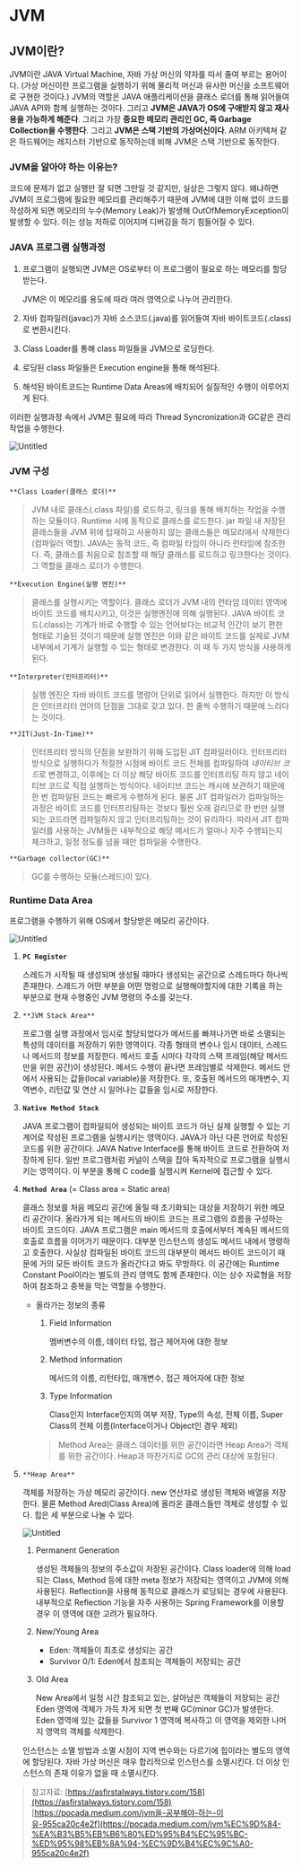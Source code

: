 # JVM

## JVM이란?

JVM이란 JAVA Virtual Machine, 자바 가상 머신의 약자를 따서 줄여 부르는 용어이다. (가상 머신이란 프로그램을 실행하기 위해 물리적 머신과 유사한 머신을 소프트웨어로 구현한 것이다.) JVM의 역할은 JAVA 애플리케이션을 클래스 로더를 통해 읽어들여 JAVA API와 함께 실행하는 것이다. 그리고 **JVM은 JAVA가 OS에 구애받지 않고 재사용을 가능하게 해준다**. 그리고 가장 **중요한 메모리 관리인 GC, 즉 Garbage Collection을 수행한다**. 그리고 **JVM은 스택 기반의 가상머신이다**. ARM 아키텍쳐 같은 하드웨어는 레지스터 기반으로 동작하는데 비해 JVM은 스택 기반으로 동작한다.

### JVM을 알아야 하는 이유는?

코드에 문제가 없고 실행만 잘 되면 그만일 것 같지만, 실상은 그렇지 않다. 왜냐하면 JVM이 프로그램에 필요한 메모리를 관리해주기 때문에 JVM에 대한 이해 없이 코드를 작성하게 되면 메모리의 누수(Memory Leak)가 발생해 OutOfMemoryException이 발생할 수 있다. 이는 성능 저하로 이어지며 디버깅을 하기 힘들어질 수 있다. 

### JAVA 프로그램 실행과정

1. 프로그램이 실행되면 JVM은 OS로부터 이 프로그램이 필요로 하는 메모리를 할당받는다.
    
    JVM은 이 메모리를 용도에 따라 여러 영역으로 나누어 관리한다.
    
2. 자바 컴파일러(javac)가 자바 소스코드(.java)를 읽어들여 자바 바이트코드(.class)로 변환시킨다.
3. Class Loader를 통해 class 파일들을 JVM으로 로딩한다.
4. 로딩된 class 파일들은 Execution engine을 통해 해석된다.
5. 해석된 바이트코드는 Runtime Data Areas에 배치되어 실질적인 수행이 이루어지게 된다.

이러한 실행과정 속에서 JVM은 필요에 따라 Thread Syncronization과 GC같은 관리 작업을 수행한다.

![Untitled](JVM%20782a31fb9a4345c39bcd8a3770e7cd92/Untitled.png)

### JVM 구성

`**Class Loader(클래스 로더)**`

> JVM 내로 클래스(.class 파일)를 로드하고, 링크를 통해 배치하는 작업을 수행하는 모듈이다. Runtime 시에 동적으로 클래스를 로드한다. jar 파일 내 저장된 클래스들을 JVM 위에 탑재하고 사용하지 않는 클래스들은 메모리에서 삭제한다(컴파일러 역할). JAVA는 동적 코드, 즉 컴파일 타임이 아니라 런타임에 참조한다. 즉, 클래스를 처음으로 참조할 때 해당 클래스를 로드하고 링크한다는 것이다. 그 역할을 클래스 로더가 수행한다.
> 

`**Execution Engine(실행 엔진)**`

> 클래스를 실행시키는 역할이다. 클래스 로더가 JVM 내의 런타임 데이터 영역에 바이트 코드를 배치시키고, 이것은 실행엔진에 의해 실행된다. JAVA 바이트 코드(.class)는 기계가 바로 수행할 수 있는 언어보다는 비교적 인간이 보기 편한 형태로 기술된 것이기 때문에 실행 엔진은 이와 같은 바이트 코드를 실제로 JVM 내부에서 기계가 실행할 수 있는 형태로 변경한다. 이 때 두 가지 방식을 사용하게 된다.
> 

`**Interpreter(인터프리터)**`

> 실행 엔진은 자바 바이트 코드를 명령어 단위로 읽어서 실행한다. 하지만 이 방식은 인터프리터 언어의 단점을 그대로 갖고 있다. 한 줄씩 수행하기 때문에 느리다는 것이다.
> 

`**JIT(Just-In-Time)**`

> 인터프리터 방식의 단점을 보완하기 위해 도입된 JIT 컴파일러이다. 인터프리터 방식으로 실행하다가 적절한 시점에 바이트 코드 전체를 컴파일하여 *네이티브 코드*로 변경하고, 이후에는 더 이상 해당 바이트 코드를 인터프리팅 하지 않고 네이티브 코드로 직접 실행하는 방식이다. 네이티브 코드는 캐시에 보관하기 때문에 한 번 컴파일된 코드는 빠르게 수행하게 된다. 물론 JIT 컴파일러가 컴파일하는 과정은 바이트 코드를 인터프리팅하는 것보다 훨씬 오래 걸리므로 한 번만 실행되는 코드라면 컴파일하지 않고 인터프리팅하는 것이 유리하다. 따라서 JIT 컴파일러를 사용하는 JVM들은 내부적으로 해당 메서드가 얼마나 자주 수행되는지 체크하고, 일정 정도를 넘을 때만 컴파일을 수행한다.
> 

`**Garbage collector(GC)**`

> GC를 수행하는 모듈(스레드)이 있다.
> 

### Runtime Data Area

프로그램을 수행하기 위해 OS에서 할당받은 메모리 공간이다.

![Untitled](JVM%20782a31fb9a4345c39bcd8a3770e7cd92/Untitled%201.png)

1. **`PC Register`**
    
    스레드가 시작될 때 생성되며 생성될 때마다 생성되는 공간으로 스레드마다 하나씩 존재한다. 스레드가 어떤 부분을 어떤 명령으로 실행해야할지에 대한 기록을 하는 부분으로 현재 수행중인 JVM 명령의 주소를 갖는다.
    
2. `**JVM Stack Area**`
    
    프로그램 실행 과정에서 임시로 할당되었다가 메서드를 빠져나가면 바로 소멸되는 특성의 데이터를 저장하기 위한 영역이다. 각종 형태의 변수나 임시 데이터, 스레드나 메서드의 정보를 저장한다. 메서드 호출 시마다 각각의 스택 프레임(해당 메서드만을 위한 공간)이 생성된다. 메서드 수행이 끝나면 프레임별로 삭제한다. 메서드 안에서 사용되는 값들(local variable)을 저장한다. 또, 호출된 메서드의 매개변수, 지역변수, 리턴값 및 연산 시 일어나는 값들을 임시로 저장한다.
    
3. **`Native Method Stack`**
    
    JAVA 프로그램이 컴파일되어 생성되는 바이트 코드가 아닌 실제 실행할 수 있는 기계어로 작성된 프로그램을 실행시키는 영역이다. JAVA가 아닌 다른 언어로 작성된 코드를 위한 공간이다. JAVA Native Interface를 통해 바이트 코드로 전환하여 저장하게 된다. 일반 프로그램처럼 커널이 스택을 잡아 독자적으로 프로그램을 실행시키는 영역이다. 이 부분을 통해 C code를 실행시켜 Kernel에 접근할 수 있다.
    
4. **`Method Area`** (= Class area = Static area)
    
    클래스 정보를 처음 메모리 공간에 올릴 때 초기화되는 대상을 저장하기 위한 메모리 공간이다. 올라가게 되는 메서드의 바이트 코드는 프로그램의 흐름을 구성하는 바이트 코드이다. JAVA 프로그램은 main 메서드의 호출에서부터 계속된 메서드의 호출로 흐름을 이어가기 때문이다. 대부분 인스턴스의 생성도 메서드 내에서 명령하고 호출한다. 사실상 컴파일된 바이트 코드의 대부분이 메서드 바이트 코드이기 때문에 거의 모든 바이트 코드가 올라간다고 봐도 무방하다. 이 공간에는 Runtime Constant Pool이라는 별도의 관리 영역도 함께 존재한다. 이는 상수 자료형을 저장하여 참조하고 중복을 막는 역할을 수행한다.
    
    - 올라가는 정보의 종류
        1. Field Information
            
            멤버변수의 이름, 데이터 타입, 접근 제어자에 대한 정보
            
        2. Method Information
            
            메서드의 이름, 리턴타입, 매개변수, 접근 제어자에 대한 정보
            
        3. Type Information
            
            Class인지 Interface인지의 여부 저장, Type의 속성, 전체 이름, Super Class의 전체 이름(Interface이거나 Object인 경우 제외)
            
        
        > Method Area는 클래스 데이터를 위한 공간이라면 Heap Area가 객체를 위한 공간이다. Heap과 마찬가지로 GC의 관리 대상에 포함된다.
        > 
5. `**Heap Area**`
    
    객체를 저장하는 가상 메모리 공간이다. new 연산자로 생성된 객체와 배열을 저장한다. 물론 Method Ared(Class Area)에 올라온 클래스들만 객체로 생성할 수 있다. 힙은 세 부분으로 나눌 수 있다.
    
    ![Untitled](JVM%20782a31fb9a4345c39bcd8a3770e7cd92/Untitled%202.png)
    
    1. Permanent Generation
        
        생성된 객체들의 정보의 주소값이 저장된 공간이다. Class loader에 의해 load되는 Class, Method 등에 대한 meta 정보가 저장되는 영역이고 JVM에 의해 사용된다. Reflection을 사용해 동적으로 클래스가 로딩되는 경우에 사용된다. 내부적으로 Reflection 기능을 자주 사용하는 Spring Framework를 이용할 경우 이 영역에 대한 고려가 필요하다.
        
    2. New/Young Area
        - Eden: 객체들이 최초로 생성되는 공간
        - Survivor 0/1: Eden에서 참조되는 객체들이 저장되는 공간
    3. Old Area
        
        New Area에서 일정 시간 참조되고 있는, 살아남은 객체들이 저장되는 공간 Eden 영역에 객체가 가득 차게 되면 첫 번째 GC(minor GC)가 발생한다. Eden 영역에 있는 값들을 Survivor 1 영역에 복사하고 이 영역을 제외한 나머지 영역의 객체를 삭제한다.
        
    
    인스턴스는 소멸 방법과 소멸 시점이 지역 변수와는 다르기에 힙이라는 별도의 영역에 할당된다. 자바 가상 머신은 매우 합리적으로 인스턴스를 소멸시킨다. 더 이상 인스턴스의 존재 이유가 없을 때 소멸시킨다. 
    

> 참고자료: 
[https://asfirstalways.tistory.com/158](https://asfirstalways.tistory.com/158)
[https://pocada.medium.com/jvm을-공부해야-하는-이유-955ca20c4e2f](https://pocada.medium.com/jvm%EC%9D%84-%EA%B3%B5%EB%B6%80%ED%95%B4%EC%95%BC-%ED%95%98%EB%8A%94-%EC%9D%B4%EC%9C%A0-955ca20c4e2f)
>